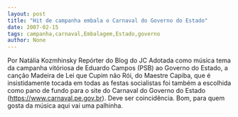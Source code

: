 ```yaml
---
layout: post
title: "Hit de campanha embala o Carnaval do Governo do Estado"
date: 2007-02-15
tags: campanha,carnaval,Embalagem,Estado,governo
author: None
---
```

Por Natália Kozmhinsky Repórter do Blog do JC Adotada como música tema da campanha vitóriosa de Eduardo Campos (PSB) ao Governo do Estado, a canção Madeira de Lei que Cupim não Rói, do Maestre Capiba, que é insistidamente tocada em todas as festas socialistas foi também a escolhida como pano de fundo para o site do Carnaval do Governo do Estado (https://www.carnaval.pe.gov.br). Deve ser coincidência. Bom, para quem gosta da música aqui vai uma palhinha.  